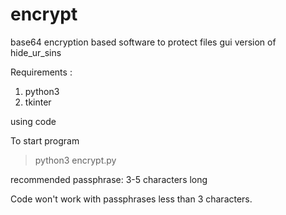 # encrypt
base64  encryption based software to protect files
gui version of hide_ur_sins

Requirements :
1. python3
2. tkinter

using code

To start program

> python3 encrypt.py

recommended passphrase: 3-5 characters long

Code won't work with  passphrases less than 3 characters.

